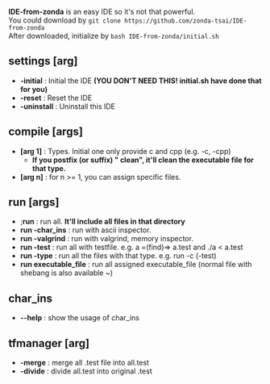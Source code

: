 **IDE-from-zonda** is an easy IDE so it's not that powerful.  
You could download by `git clone https://github.com/zonda-tsai/IDE-from-zonda`  
After downloaded, initialize by `bash IDE-from-zonda/initial.sh`  
## settings [arg]
   - **-initial**   : Initial the IDE **(YOU DON'T NEED THIS! initial.sh have done that for you)**  
   - **-reset**     : Reset the IDE  
   - **-uninstall** : Uninstall this IDE  
## compile [args]
   - **[arg 1]** : Types. Initial one only provide c and cpp (e.g. -c, -cpp)  
       - **If you postfix (or suffix) " clean", it'll clean the executable file for that type.**  
   - **[arg n]** : for n >= 1, you can assign specific files.  
## run [args]
   - ;**run**                 : run all. **It'll include all files in that directory**  
   - **run -char_ins**       : run with ascii inspector.  
   - **run -valgrind**       : run with valgrind, memory inspector.  
   - **run -test**           : run all with testfile. e.g. a =(find)=> a.test and ./a < a.test  
   - **run -type**           : run all the files with that type. e.g. run -c (-test)  
   - **run executable_file** : run all assigned executable_file (normal file with shebang is also available ~)  
## char_ins
   - **--help** : show the usage of char_ins
## tfmanager [arg]
   - **-merge**  : merge all .test file into all.test  
   - **-divide** : divide all.test into original .test  
